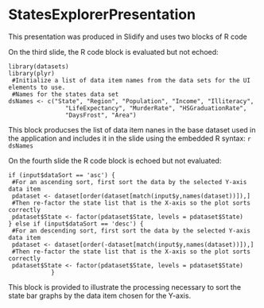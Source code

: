 # StatesExplorerPresentation

This presentation was produced in Slidify and uses two blocks of R code

On the third slide, the R code block is evaluated but not echoed:

```{r ,echo=FALSE}
library(datasets)
library(plyr)
 #Initialize a list of data item names from the data sets for the UI elements to use.
 #Names for the states data set
dsNames <- c("State", "Region", "Population", "Income", "Illiteracy",
                "LifeExpectancy", "MurderRate", "HSGraduationRate",
                "DaysFrost", "Area")
```

This block producses the list of data item nanes in the base dataset used in the application and includes it in the slide using the embedded R syntax: `r dsNames`

On the fourth slide the R code block is echoed but not evaluated:

``` {r, echo=TRUE, eval=FALSE}
if (input$dataSort == 'asc') {
 #For an ascending sort, first sort the data by the selected Y-axis data item
 pdataset <- dataset[order(dataset[match(input$y,names(dataset))]),]
 #Then re-factor the state list that is the X-axis so the plot sorts correctly
 pdataset$State <- factor(pdataset$State, levels = pdataset$State)
} else if (input$dataSort == 'desc') {
 #For an descending sort, first sort the data by the selected Y-axis data item
 pdataset <- dataset[order(-dataset[match(input$y,names(dataset))]),]
 #Then re-factor the state list that is the X-axis so the plot sorts correctly
 pdataset$State <- factor(pdataset$State, levels = pdataset$State)
            } 
```

This block is provided to illustrate the processing necessary to sort the state bar graphs by the data item chosen for the Y-axis.
